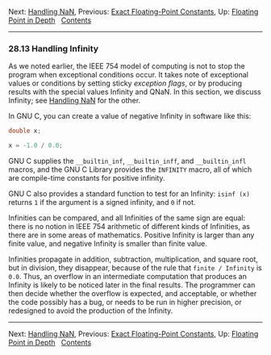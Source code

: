 Next: [Handling NaN](Handling-NaN.md), Previous: [Exact Floating-Point
Constants](Exact-Floating-Constants.md), Up: [Floating Point in
Depth](Floating-Point-in-Depth.md)  
[Contents](index.md#SEC_Contents "Table of contents")  

------------------------------------------------------------------------


### 28.13 Handling Infinity 


As we noted earlier, the IEEE 754 model of computing is not to stop the
program when exceptional conditions occur. It takes note of exceptional
values or conditions by setting sticky *exception flags*, or by
producing results with the special values Infinity and QNaN. In this
section, we discuss Infinity; see [Handling NaN](Handling-NaN.md) for
the other.

In GNU C, you can create a value of negative Infinity in software like
this:

``` C
double x;

x = -1.0 / 0.0;
```

GNU C supplies the `__builtin_inf`, `__builtin_inff`, and
`__builtin_infl` macros, and the GNU C Library provides the `INFINITY`
macro, all of which are compile-time constants for positive infinity.

GNU C also provides a standard function to test for an Infinity:
`isinf (x)` returns `1` if the argument is a signed infinity, and `0` if
not.

Infinities can be compared, and all Infinities of the same sign are
equal: there is no notion in IEEE 754 arithmetic of different kinds of
Infinities, as there are in some areas of mathematics. Positive Infinity
is larger than any finite value, and negative Infinity is smaller than
finite value.

Infinities propagate in addition, subtraction, multiplication, and
square root, but in division, they disappear, because of the rule that
`finite / Infinity` is `0.0`. Thus, an overflow in an intermediate
computation that produces an Infinity is likely to be noticed later in
the final results. The programmer can then decide whether the overflow
is expected, and acceptable, or whether the code possibly has a bug, or
needs to be run in higher precision, or redesigned to avoid the
production of the Infinity.

------------------------------------------------------------------------

Next: [Handling NaN](Handling-NaN.md), Previous: [Exact Floating-Point
Constants](Exact-Floating-Constants.md), Up: [Floating Point in
Depth](Floating-Point-in-Depth.md)  
[Contents](index.md#SEC_Contents "Table of contents")  

